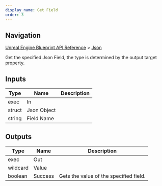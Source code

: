 ```yaml
---
display_name: Get Field
order: 3
---
```

## Navigation

[Unreal Engine Blueprint API Reference](https://dev.epicgames.com/documentation/en-us/unreal-engine/BlueprintAPI) > [Json](https://dev.epicgames.com/documentation/en-us/unreal-engine/BlueprintAPI/Json)

Get the specified Json Field, the type is determined by the output target property.

## Inputs

| Type | Name | Description |
| --- | --- | --- |
| exec | In |  |
| struct | Json Object |  |
| string | Field Name |  |

## Outputs

| Type | Name | Description |
| --- | --- | --- |
| exec | Out |  |
| wildcard | Value |  |
| boolean | Success | Gets the value of the specified field. |
